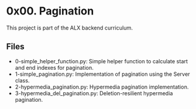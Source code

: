 # 0x00. Pagination

This project is part of the ALX backend curriculum.

## Files
- 0-simple_helper_function.py: Simple helper function to calculate start and end indexes for pagination.
- 1-simple_pagination.py: Implementation of pagination using the Server class.
- 2-hypermedia_pagination.py: Hypermedia pagination implementation.
- 3-hypermedia_del_pagination.py: Deletion-resilient hypermedia pagination.
